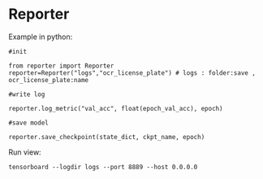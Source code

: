 # Reporter


Example in python:
  

    #init

    from reporter import Reporter
    reporter=Reporter("logs","ocr_license_plate") # logs : folder:save , ocr_license_plate:name

    #write log

    reporter.log_metric("val_acc", float(epoch_val_acc), epoch)

    #save model

    reporter.save_checkpoint(state_dict, ckpt_name, epoch)


Run view:


    tensorboard --logdir logs --port 8889 --host 0.0.0.0
  
  
